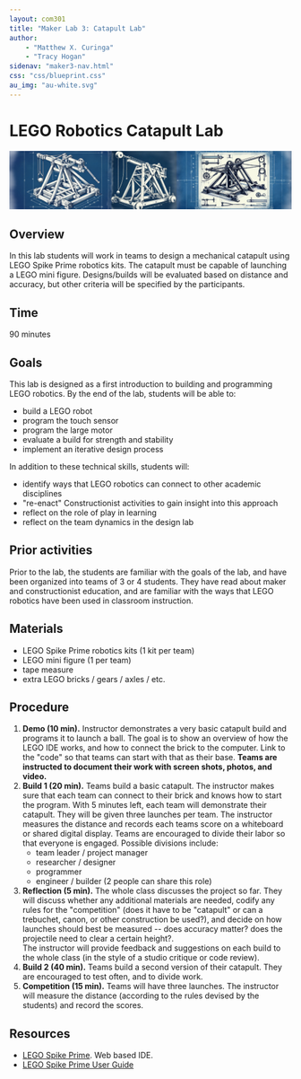 ```yaml
---
layout: com301
title: "Maker Lab 3: Catapult Lab"
author:
    - "Matthew X. Curinga"
    - "Tracy Hogan"
sidenav: "maker3-nav.html"
css: "css/blueprint.css"
au_img: "au-white.svg"
---
```


LEGO Robotics Catapult Lab
==========================

<img src="img/catapult.png" class="img-fluid d-block" alt="catapult">

Overview
--------
In this lab students will work in teams to design a mechanical
catapult using LEGO Spike Prime robotics kits. The catapult must
be capable of launching a LEGO mini figure. Designs/builds will be evaluated
based on distance and accuracy, but other criteria will be specified
by the participants.

Time
----
90 minutes

Goals
-----
This lab is designed as a first introduction to building
and programming LEGO robotics. By the end of the lab,
students will be able to:

- build a LEGO robot
- program the touch sensor
- program the large motor
- evaluate a build for strength and stability
- implement an iterative design process

In addition to these technical skills, students will:

- identify ways that LEGO robotics can connect to other academic
  disciplines
- "re-enact" Constructionist activities to gain insight into this approach
- reflect on the role of play in learning
- reflect on the team dynamics in the design lab

Prior activities
----------------
Prior to the lab, the students are familiar with the goals
of the lab, and have been organized into teams of 3 or 4
students. They have read about maker and constructionist
education, and are familiar with the ways that LEGO robotics
have been used in classroom instruction.

Materials
---------
- LEGO Spike Prime robotics kits (1 kit per team)
- LEGO mini figure (1 per team)
- tape measure
- extra LEGO bricks / gears / axles / etc.

Procedure
---------
1. **Demo (10 min).** Instructor demonstrates a very basic catapult build and
   programs it to launch a ball. The goal is to show an
   overview of how the LEGO IDE works, and how to connect
   the brick to the computer. Link to the "code" so that teams
   can start with that as their base.
   **Teams are instructed to document their work with screen shots, photos, and video.**
2. **Build 1 (20 min).** Teams build a basic catapult. The instructor
   makes sure that each team can connect to their brick and knows
   how to start the program. With 5 minutes left, each team will demonstrate 
   their catapult. They will be given three launches per team. The instructor 
   measures the distance and records each teams score on a whiteboard or
   shared digital display. Teams are encouraged to divide their labor
   so that everyone is engaged. Possible divisions include:
   - team leader / project manager
   - researcher / designer
   - programmer
   - engineer / builder (2 people can share this role)
3. **Reflection (5 min).** The whole class discusses the project so far.
   They will discuss whether any additional materials are needed, codify
   any rules for the "competition" (does it have to be "catapult" or
   can a trebuchet, canon, or other construction be used?), 
   and decide on how launches should best be measured -- does accuracy
   matter? does the projectile need to clear a certain height?.\
   The instructor will provide feedback and suggestions on
   each build to the whole class (in the style of a studio critique or code review).
4. **Build 2 (40 min).** Teams build a second version of their catapult.
   They are encouraged to test often, and to divide work.
5. **Competition (15 min).** Teams will have three launches. The instructor
   will measure the distance (according to the rules devised by the students)
   and record the scores.

Resources
---------
- [LEGO Spike Prime](https://spike.legoeducation.com/prime/lobby/). Web based IDE.
- [LEGO Spike Prime User Guide]()